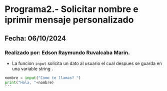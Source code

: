# Programa2.- Solicitar nombre e iprimir mensaje personalizado
## Fecha: 06/10/2024
### Realizado por: Edson Raymundo Ruvalcaba Marin.

- La funcion `input` solicita un dato al usuario el cual despues se guarda en una variable string .
``` python
nombre = input("Como te llamas? ")
print("Hola, "+nombre)
´´´
